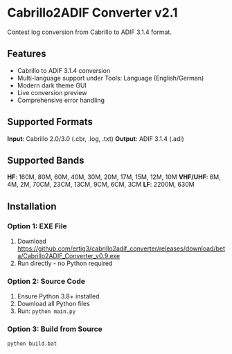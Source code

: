 # Cabrillo2ADIF Converter v2.1

Contest log conversion from Cabrillo to ADIF 3.1.4 format.

## Features

- Cabrillo to ADIF 3.1.4 conversion
- Multi-language support under Tools: Language (English/German)
- Modern dark theme GUI
- Live conversion preview
- Comprehensive error handling

## Supported Formats

**Input**: Cabrillo 2.0/3.0 (.cbr, .log, .txt)
**Output**: ADIF 3.1.4 (.adi)

## Supported Bands

**HF**: 160M, 80M, 60M, 40M, 30M, 20M, 17M, 15M, 12M, 10M
**VHF/UHF**: 6M, 4M, 2M, 70CM, 23CM, 13CM, 9CM, 6CM, 3CM
**LF**: 2200M, 630M

## Installation

### Option 1: EXE File
1. Download https://github.com/ertig3/cabrillo2adif_converter/releases/download/beta/Cabrillo2ADIF_Converter_v0.9.exe
2. Run directly - no Python required

### Option 2: Source Code
1. Ensure Python 3.8+ installed
2. Download all Python files
3. Run: `python main.py`

### Option 3: Build from Source
```bash
python build.bat
